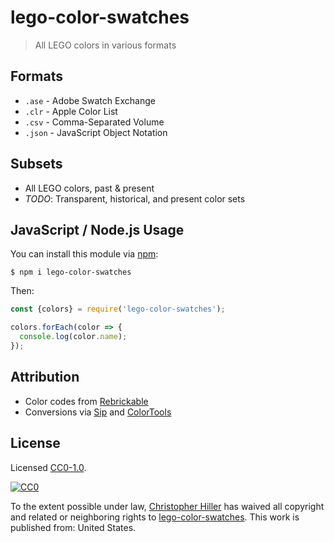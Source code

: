 # lego-color-swatches

> All LEGO colors in various formats

## Formats

- `.ase` - Adobe Swatch Exchange
- `.clr` - Apple Color List
- `.csv` - Comma-Separated Volume
- `.json` - JavaScript Object Notation

## Subsets

- All LEGO colors, past & present
- *TODO*: Transparent, historical, and present color sets

## JavaScript / Node.js Usage

You can install this module via [npm](https://npmjs.com):

```shell
$ npm i lego-color-swatches
```

Then:

```js
const {colors} = require('lego-color-swatches');

colors.forEach(color => {
  console.log(color.name);
});
```

## Attribution

- Color codes from [Rebrickable](https://rebrickable.com)
- Conversions via [Sip](https://sipapp.io) and [ColorTools](https://github.com/ramonpoca/ColorTools)

## License

Licensed [CC0-1.0](http://creativecommons.org/publicdomain/zero/1.0/).

[![CC0](http://i.creativecommons.org/p/zero/1.0/88x31.png)](http://creativecommons.org/publicdomain/zero/1.0/)

To the extent possible under law, [Christopher Hiller](https://boneskull.com) has waived all copyright and related or neighboring rights to [lego-color-swatches](https://github.com/lego-color-swatches). This work is published from: United States.
